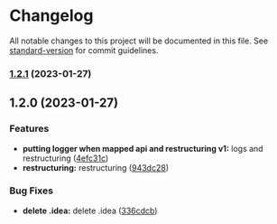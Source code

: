 # Changelog

All notable changes to this project will be documented in this file. See [standard-version](https://github.com/conventional-changelog/standard-version) for commit guidelines.

### [1.2.1](https://github.com/JoaoVictorLacerda/express-autoconfigure/compare/v1.2.0...v1.2.1) (2023-01-27)

## 1.2.0 (2023-01-27)


### Features

* **putting logger when mapped api and restructuring v1:** logs and restructuring ([4efc31c](https://github.com/JoaoVictorLacerda/express-autoconfigure/commit/4efc31c70da3298fe85688fc86ec21fe26ddf574))
* **restructuring:** restructuring ([943dc28](https://github.com/JoaoVictorLacerda/express-autoconfigure/commit/943dc28a4dbd8880eee0f3bb9d94a5668a4116ce))


### Bug Fixes

* **delete .idea:** delete .idea ([336cdcb](https://github.com/JoaoVictorLacerda/express-autoconfigure/commit/336cdcbc34700002fc5db48a98b08a26a874a374))
